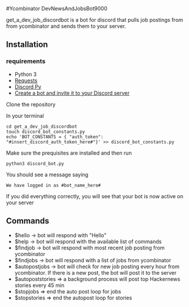 #Ycombinator DevNewsAndJobsBot9000

get_a_dev_job_discordbot is a bot for discord that pulls job postings from from ycombinator and sends them to your server.

## Installation

### requirements
  - Python 3
  - [Requests](https://requests.readthedocs.io/en/master/user/quickstart/#make-a-request)
  - [Discord Py](https://discordpy.readthedocs.io/en/latest/index.html)
  - [Create a bot and invite it to your Discord server](https://discordpy.readthedocs.io/en/latest/discord.html)
 
 Clone the repository

 In your terminal

    cd get_a_dev_job_discordbot
    touch discord_bot_constants.py
    echo 'BOT_CONSTANTS = { "auth_token": "#insert_discord_auth_token_here#"}' >> discord_bot_constants.py

Make sure the prequisites are installed and then run

    python3 discord_bot.py

You should see a message saying

    We have logged in as #bot_name_here#

If you did everything correctly, you will see that your bot is now active on your server

## Commands

  - $hello -> bot will respond with "Hello"
  - $help -> bot will respond with the available list of commands
  - $findjob -> bot will respond with most recent job posting from ycombinator
  - $findjobs -> bot will respond with a list of jobs from ycombinator
  - $autopostjobs -> bot will check for new job posting every hour from ycombinator. If there is a new post, the bot will post it to the server
  - $autopoststories => a background process will post top Hackernews stories every 45 min 
  - $stopjobs => end the auto post loop for jobs
  - $stopstories => end the autopost loop for stories 



   
   

